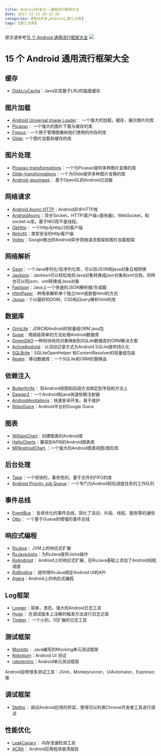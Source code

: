 ```yaml
---
title: Android开发之——通用流行框架大全
date: 2017-12-13 10:12:30
categories: [移动开发,Android,第三方库]
tags: [第三方库]
---
```

原文请参考[15 个 Android 通用流行框架大全][0]
![][1]
<!--more-->
# 15 个 Android 通用流行框架大全

## 缓存
- [DiskLruCache][2]：Java实现基于LRU的磁盘缓存

## 图片加载  
- [Android Universal Image Loader][3]： 一个强大的加载，缓存，展示图片的库
- [Picasso][4]： 一个强大的图片下载与缓存的库
- [Fresco][5]：一个用于管理图像和他们使用的内存的库 
- [Glide][6]: 一个图片加载和缓存的库
## 图片处理
- [Picasso-transformations][7]：一个为Picasso提供多种图片变换的库
- [Glide-transformations][8]：一个为Glide提供多种图片变换的库
- [Android-gpuimage][9]： 基于OpenGL的Android过滤器

## 网络请求
- [Android Async HTTP][10]：Android异步HTTP库
- [AndroidAsync][11]：异步Socket，HTTP(客户端+服务器)，WebSocket，和socket.io库。基于NIO而不是线程。 
- [OkHttp][12]： 一个Http与Http/2的客户端
- [Retrofit][13]：类型安全的Http客户端
- [Volley][14]：Google推出的Android异步网络请求框架和图片加载框架
## 网络解析

- [Gson][15]：一个Java序列化/反序列化库，可以将JSON和java对象互相转换 
- [Jackson][16]：Jackson可以轻松地将Java对象转换成json对象和xml文档，同样也可以将json、xml转换成Java对象
- [Fastjson][17]：Java上一个快速的JSON解析器/生成器
- [HtmlPaser][18]：种用来解析单个独立html或嵌套html的方式 
- [Jsoup][19]：个以最好的DOM，CSS和jQuery解析html的库

## 数据库
- [OrmLite][20]：JDBC和Android的轻量级ORM java包
- [Sugar][21]：用超级简单的方法处理Android数据库
- [GreenDAO][22]:一种轻快地将对象映射到SQLite数据库的ORM解决方案
- [ActiveAndroid][23]：以活动记录方式为Android SQLite提供持久化
- [SQLBrite][24]：SQLiteOpenHelper 和ContentResolver的轻量级包装
- [Realm][25]：移动数据库：一个SQLite和ORM的替换品

##  依赖注入

- [ButterKnife][26]： 将Android视图和回调方法绑定到字段和方法上
- [Dagger2][27]：一个Android和java快速依赖注射器
- [AndroidAnotations][28]：快速安卓开发。易于维护
- [RoboGuice][29]：Android平台的Google Guice

## 图表
- [WilliamChart][30]：创建图表的Android库
- [HelloCharts][31]：兼容到API8的Android图表库
- [MPAndroidChart ][32]：一个强大的Android图表视图/图形库

## 后台处理
- [Tape][33]：一个轻快的，事务性的，基于文件的FIFO的库
- [Android Priority Job Queue][34]：一个专门为Android轻松调度任务的工作队列

## 事件总线
- [EventBus][35]： 安卓优化的事件总线，简化了活动、片段、线程、服务等的通信  
- [Otto][36]： 一个基于Guava的增强的事件总线

## 响应式编程
- [RxJava][37]： JVM上的响应式扩展
- [RxJavaJoins][38]：为RxJava提供Joins操作
- [RxAndroid][39]： Android上的响应式扩展，在RxJava基础上添加了Android线程调度
- [RxBinding][40]： 提供用RxJava绑定Android UI的API
- [Agera][41]：Android上的响应式编程

## Log框架
- [Logger][42]：简单，漂亮，强大的Android日志工具
- [Hugo][43]： 在调试版本上注解的触发方法进行日志记录
- [Timber][44]： 一个小的，可扩展的日志工具
## 测试框架 

- [Mockito][45]： Java编写的Mocking单元测试框架
- [Robotium][46]：Android UI 测试
- [robolectric][47]：Android单元测试框架

Android自带很多测试工具：JUnit，Monkeyrunner，UiAutomator，Espresso等

## 调试框架
- [Stetho][48]： 调试Android应用的桥梁，使得可以利用Chrome开发者工具进行调试

##  性能优化
- [LeakCanary][49]： 内存泄漏检测工具
- [ACRA][50]： Android应用程序崩溃报告




[0]: https://www.oschina.net/news/73836/15-android-general-popular-frameworks
[1]: http://p0vnrxb94.bkt.clouddn.com/android_utils.png
[2]: https://github.com/JakeWharton/DiskLruCache
[3]: https://github.com/nostra13/Android-Universal-Image-Loader
[4]: https://github.com/square/picasso
[5]: https://github.com/facebook/fresco
[6]: 一个图片加载和缓存的库

[7]: https://github.com/wasabeef/picasso-transformations
[8]: https://github.com/wasabeef/glide-transformations
[9]: https://github.com/CyberAgent/android-gpuimage

[10]: https://github.com/loopj/android-async-http
[11]: https://github.com/koush/AndroidAsync
[12]: https://github.com/square/okhttp
[13]: https://github.com/square/retrofit
[14]: https://android.googlesource.com/platform/frameworks/volley

[15]: https://github.com/google/gson
[16]: https://github.com/codehaus/jackson
[17]: https://github.com/alibaba/fastjson
[18]: https://sourceforge.net/projects/htmlparser/
[19]: https://github.com/jhy/jsoup


[20]: https://sourceforge.net/projects/ormlite/files/releases/com/j256/ormlite/
[21]: https://github.com/chennaione/sugar
[22]: https://github.com/greenrobot/greenDAO
[23]: https://github.com/pardom/ActiveAndroid
[24]: https://github.com/square/sqlbrite
[25]: https://github.com/jhy/jsoup

[26]: https://github.com/JakeWharton/butterknife
[27]: https://github.com/google/dagger
[28]: https://github.com/androidannotations/androidannotations
[29]: https://github.com/roboguice/roboguice

[30]: https://github.com/diogobernardino/WilliamChart
[31]: https://github.com/lecho/hellocharts-android
[32]: https://github.com/PhilJay/MPAndroidChart

[33]: https://github.com/square/tape
[34]: https://github.com/yigit/android-priority-jobqueue


[35]: https://github.com/greenrobot/EventBus
[36]: https://github.com/square/otto

[37]: https://github.com/ReactiveX/RxJava
[38]: https://github.com/ReactiveX/RxJavaJoins
[39]: https://github.com/ReactiveX/RxAndroid
[40]: https://github.com/JakeWharton/RxBinding
[41]: https://github.com/google/agera

[42]: https://github.com/orhanobut/logger
[43]: https://github.com/JakeWharton/hugo
[44]: https://github.com/JakeWharton/timber

[45]: https://github.com/mockito/mockito
[46]: https://github.com/RobotiumTech/robotium
[47]: https://github.com/robolectric/robolectric

[48]: https://github.com/facebook/stetho


[49]: https://github.com/square/leakcanary
[50]: https://github.com/ACRA/acra